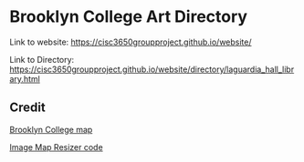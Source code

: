 # Brooklyn College Art Directory

Link to website:
https://cisc3650groupproject.github.io/website/

Link to Directory:
https://cisc3650groupproject.github.io/website/directory/laguardia_hall_library.html

## Credit
[Brooklyn College map](https://www.brooklyn.cuny.edu/web/about/history/masterplan.php)

[Image Map Resizer code](https://github.com/davidjbradshaw/image-map-resizer)
